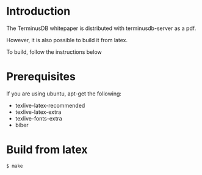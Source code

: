 
# Introduction

The TerminusDB whitepaper is distributed with terminusdb-server as a pdf.

However, it is also possible to build it from latex.

To build, follow the instructions below

# Prerequisites

If you are using ubuntu, apt-get the following:

* texlive-latex-recommended
* texlive-latex-extra
* texlive-fonts-extra
* biber

# Build from latex 

```$ make```
